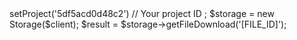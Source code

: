 <?php

use Appwrite\Client;
use Appwrite\Services\Storage;

$client = new Client();

$client
    ->setProject('5df5acd0d48c2') // Your project ID
;

$storage = new Storage($client);

$result = $storage->getFileDownload('[FILE_ID]');